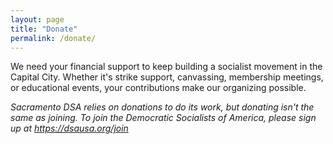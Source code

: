```yaml
---
layout: page
title: "Donate"
permalink: /donate/
---
```

We need your financial support to keep building a socialist movement in the Capital City. Whether it's strike support, canvassing, membership meetings, or educational events, your contributions make our organizing possible.

*Sacramento DSA relies on donations to do its work, but donating isn't the same as joining. To join the Democratic Socialists of America, please sign up at <https://dsausa.org/join>*
